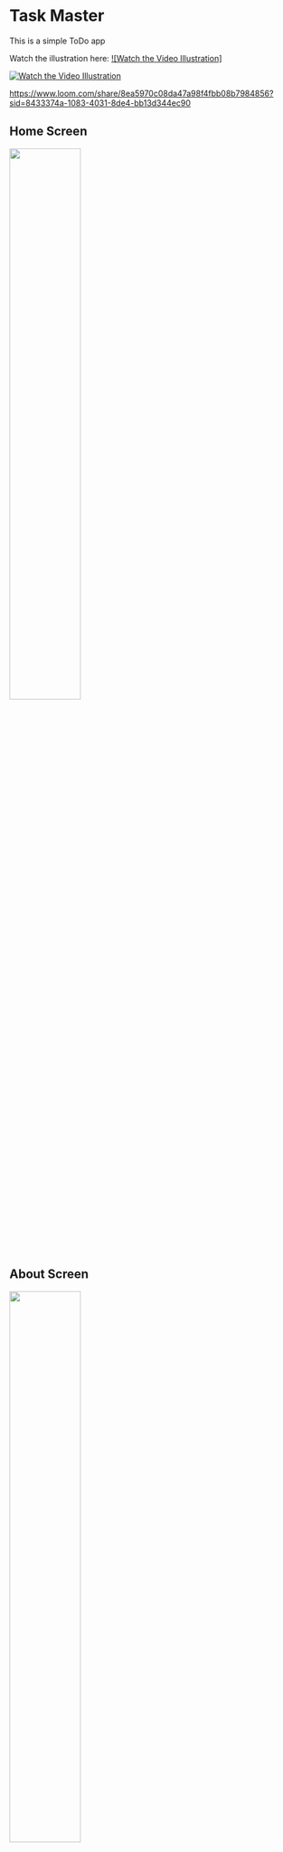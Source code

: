 # Task Master
This is a simple ToDo app

Watch the illustration here:
[![Watch the Video Illustration]](https://www.loom.com/share/8ea5970c08da47a98f4fbb08b7984856?sid=8433374a-1083-4031-8de4-bb13d344ec90)


[![Watch the Video Illustration](5.png)](https://www.loom.com/share/8ea5970c08da47a98f4fbb08b7984856?sid=8433374a-1083-4031-8de4-bb13d344ec90)


https://www.loom.com/share/8ea5970c08da47a98f4fbb08b7984856?sid=8433374a-1083-4031-8de4-bb13d344ec90


## Home Screen
<img src="5.png" width= "50%" height= "auto">

## About Screen

<img src="1.png" width= "50%" height= "auto">

## Drawer

<img src="6.png" width= "50%" height= "auto">

## Search Functionality

<img src="10.png" width= "50%" height= "auto">

## Calender Screen

<img src="3.png" width= "50%" height= "auto">

## Logout Menu

<img src="4.png" width= "50%" height= "auto">

## All Task

<img src="7.png" width= "50%" height= "auto">

## Completed Tasks

<img src="8.png" width= "50%" height= "auto">

## Pending Tasks

<img src="9.png" width= "50%" height= "auto">

## No Task

<img src="11.png" width= "50%" height= "auto">

## Help Screen

<img src="2.png" width= "50%" height= "auto">